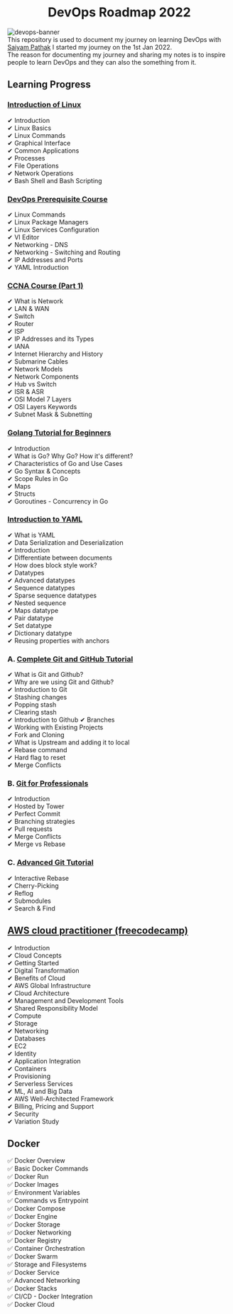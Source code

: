 <h1 align="center">DevOps Roadmap 2022</h1>

![devops-banner](https://i.ibb.co/yBrNQNn/devops-banner.png) <br/>
This repository is used to document my journey on learning DevOps with [Saiyam Pathak](https://github.com/saiyam1814)
I started my journey on the 1st Jan 2022. <br/>
The reason for documenting my journey and sharing my notes is to inspire people to learn DevOps and they can also the something from it.

## Learning Progress
### [Introduction of Linux](https://www.edx.org/course/introduction-to-linux)
 ✔ Introduction <br/>
 ✔ Linux Basics <br/>
 ✔ Linux Commands <br/>
 ✔ Graphical Interface <br/>
 ✔ Common Applications <br/>
 ✔ Processes <br/>
 ✔ File Operations <br/>
 ✔ Network Operations <br/>
 ✔ Bash Shell and Bash Scripting <br/>

### [DevOps Prerequisite Course](https://youtu.be/Wvf0mBNGjXY)
 ✔ Linux Commands <br/>
 ✔ Linux Package Managers <br/>
 ✔ Linux Services Configuration <br/>
 ✔ VI Editor <br/>
 ✔ Networking - DNS <br/>
 ✔ Networking - Switching and Routing <br/>
 ✔ IP Addresses and Ports <br/>
 ✔ YAML Introduction <br/>

### [CCNA Course (Part 1)](https://youtu.be/rv3QK2UquxM)
 ✔ What is Network <br/>
 ✔ LAN & WAN <br/>
 ✔ Switch <br/>
 ✔ Router <br/>
 ✔ ISP <br/>
 ✔ IP Addresses and its Types <br/>
 ✔ IANA <br/>
 ✔ Internet Hierarchy and History <br/>
 ✔ Submarine Cables <br/>
 ✔ Network Models <br/>
 ✔ Network Components <br/>
 ✔ Hub vs Switch <br/>
 ✔ ISR & ASR <br/>
 ✔ OSI Model 7 Layers <br/>
 ✔ OSI Layers Keywords <br/>
 ✔ Subnet Mask & Subnetting <br/>
 
### [Golang Tutorial for Beginners](https://youtu.be/yyUHQIec83I)
 ✔ Introduction <br/>
 ✔ What is Go? Why Go? How it's different? <br/>
 ✔ Characteristics of Go and Use Cases <br/>
 ✔ Go Syntax & Concepts <br/>
 ✔ Scope Rules in Go <br/>
 ✔ Maps <br/>
 ✔ Structs <br/>
 ✔ Goroutines - Concurrency in Go <br/>

### [Introduction to YAML](https://youtu.be/IA90BTozdow)
 ✔ What is YAML <br/>
 ✔ Data Serialization and Deserialization <br/>
 ✔ Introduction <br/>
 ✔ Differentiate between documents <br/>
 ✔ How does block style work? <br/>
 ✔ Datatypes <br/>
 ✔ Advanced datatypes <br/>
 ✔ Sequence datatypes <br/>
 ✔ Sparse sequence datatypes <br/>
 ✔ Nested sequence <br/>
 ✔ Maps datatype <br/>
 ✔ Pair datatype <br/>
 ✔ Set datatype <br/>
 ✔ Dictionary datatype <br/>
 ✔ Reusing properties with anchors <br/>

###  A. [Complete Git and GitHub Tutorial](https://youtu.be/apGV9Kg7ics)
 ✔ What is Git and Github? <br/>
 ✔ Why are we using Git and Github? <br/>
 ✔ Introduction to Git <br/>
 ✔ Stashing changes <br/>
 ✔ Popping stash <br/>
 ✔ Clearing stash <br/>
 ✔ Introduction to Github
 ✔ Branches <br/>
 ✔ Working with Existing Projects <br/>
 ✔ Fork and Cloning <br/>
 ✔ What is Upstream and adding it to local <br/>
 ✔ Rebase command <br/>
 ✔ Hard flag to reset <br/>
 ✔ Merge Conflicts <br/>

### B. [Git for Professionals](https://www.youtube.com/watch?v=Uszj_k0DGsg)
 ✔ Introduction <br/>
 ✔ Hosted by Tower <br/>
 ✔ Perfect Commit <br/>
 ✔ Branching strategies <br/>
 ✔ Pull requests <br/>
 ✔ Merge Conflicts <br/>
 ✔ Merge vs Rebase <br/>

### C. [Advanced Git Tutorial](https://www.youtube.com/watch?v=qsTthZi23VE)
 ✔ Interactive Rebase <br/>
 ✔ Cherry-Picking <br/>
 ✔ Reflog <br/>
 ✔ Submodules <br/>
 ✔ Search & Find <br/>

## [AWS cloud practitioner (freecodecamp)](https://youtu.be/SOTamWNgDKc)
 ✔ Introduction <br/>
 ✔ Cloud Concepts <br/>
 ✔ Getting Started <br/>
 ✔ Digital Transformation <br/>
 ✔ Benefits of Cloud <br/>
 ✔ AWS Global Infrastructure <br/>
 ✔ Cloud Architecture <br/>
 ✔ Management and Development Tools <br/>
 ✔ Shared Responsibility Model <br/>
 ✔ Compute <br/>
 ✔ Storage <br/>
 ✔ Networking <br/>
 ✔ Databases <br/>
 ✔ EC2 <br/>
 ✔ Identity <br/>
 ✔ Application Integration <br/>
 ✔ Containers <br/>
 ✔ Provisioning <br/>
 ✔ Serverless Services <br/>
 ✔ ML, AI and Big Data <br/>
 ✔ AWS Well-Architected Framework <br/>
 ✔ Billing, Pricing and Support <br/>
 ✔ Security <br/>
 ✔ Variation Study <br/>

 ## Docker
 ✅ Docker Overview <br/>
 ✅ Basic Docker Commands <br/>
 ✅ Docker Run <br/>
 ✅ Docker Images <br/>
 ✅ Environment Variables <br/>
 ✅ Commands vs Entrypoint <br/>
 ✅ Docker Compose <br/>
 ✅ Docker Engine <br/>
 ✅ Docker Storage <br/>
 ✅ Docker Networking <br/>
 ✅ Docker Registry <br/>
 ✅ Container Orchestration <br/>
 ✅ Docker Swarm <br/>
 ✅ Storage and Filesystems <br/>
 ✅ Docker Service <br/>
 ✅ Advanced Networking <br/>
 ✅ Docker Stacks <br/>
 ✅ CI/CD - Docker Integration <br/>
 ✅ Docker Cloud <br/>